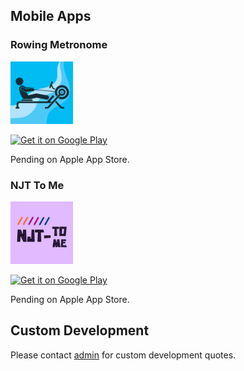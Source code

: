 ## Mobile Apps

### Rowing Metronome

<img src="./docs/assets/rowing_metronome_icon.png" width="100" height="100">

<a href='https://play.google.com/store/apps/details?id=com.ftwassociates.rowing_metronome&pcampaignid=pcampaignidMKT-Other-global-all-co-prtnr-py-PartBadge-Mar2515-1'><img alt='Get it on Google Play' src='https://play.google.com/intl/en_us/badges/static/images/badges/en_badge_web_generic.png' width="175"/></a>

Pending on Apple App Store.


### NJT To Me

<img src="./docs/assets/njt_tome_icon.png" width="100" height="100">

<a href='https://play.google.com/store/apps/details?id=com.ftwassociates.njt_tome_app&pcampaignid=pcampaignidMKT-Other-global-all-co-prtnr-py-PartBadge-Mar2515-1'><img alt='Get it on Google Play' src='https://play.google.com/intl/en_us/badges/static/images/badges/en_badge_web_generic.png' width="175"/></a>

Pending on Apple App Store.

## Custom Development

Please contact [admin](mailto:admin@ftwassociates.com) for custom
development quotes.

